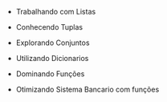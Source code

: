 - Trabalhando com Listas 
- Conhecendo Tuplas 
- Explorando Conjuntos 
- Utilizando Dicionarios 
- Dominando Funções

- Otimizando Sistema Bancario com funções

